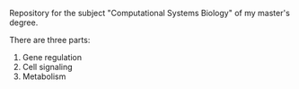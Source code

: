 Repository for the subject "Computational Systems Biology" of my master's degree.

There are three parts:
1. Gene regulation
2. Cell signaling
3. Metabolism
